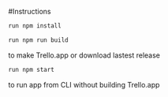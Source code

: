#Instructions

```sh
run npm install
```

```sh
run npm run build
```
to make Trello.app or download lastest release   


```sh
run npm start
```
 to run app from CLI without building Trello.app   
